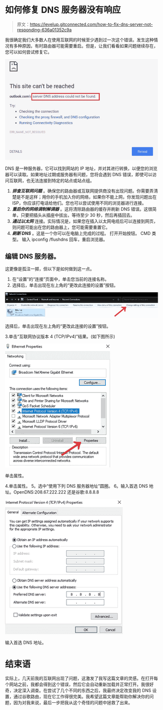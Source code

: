 # 如何修复 DNS 服务器没有响应

> 原文：<https://levelup.gitconnected.com/how-to-fix-dns-server-not-responding-636a01352c9a>

我很确定我们大多数人在使用互联网的时候至少遇到过一次这个错误。发生这种情况有多种原因，有时路由器可能需要重启。但是，让我们看看如果问题继续存在，您可以如何尝试修复它。

![](img/48cffc4ea74e2fc039360b875734a321.png)

DNS 是一种服务器，它可以找到网站的 IP 地址，并对其进行转换，以便您的浏览器可以读取。如果地址过期或服务器有问题，您将会遇到 DNS 错误，即使可以访问互联网，也无法连接到特定的站点或站点组。

1.  ***排查互联网问题*** 。确保您的路由器或互联网提供商没有出现问题。你需要弄清楚是不是这样；用你的手机加入你的网络，如果你不能上网，你发现问题出在 ISP，你应该打电话给他们。您也可以尝试使用不同的浏览器进行连接。
2.  ***重启你的网络调制解调器*** 。这将清除路由器的缓存并刷新 DNS 错误。这很简单，只要把插头从插座中拔出，等待至少 30 秒，然后再插回去。
3.  ***通过以太网*** 连接。实际情况是，如果您在插入以太网电缆后可以连接到网页，则问题可能出在您的路由器上，您可能需要重置它。
4.  ***刷新 DNS*** 。这是一个你可以在电脑上完成的过程。
    打开开始按钮。
    CMD 类型。
    输入 ipconfig /flushdns
    回车，重启浏览器。

## 编辑 DNS 服务器。

这更像是孤注一掷，但以下是如何做到这一点。

1.  在“设置”的“连接”页面中，单击您当前的连接名称。
2.  选择后，单击出现在左上角的“更改此连接的设置”按钮。

![](img/a30cef376132994f5bcf880bf09fee79.png)

选择后，单击出现在左上角的“更改此连接的设置”按钮。

3.单击“互联网协议版本 4 (TCP/IPv4)”结果。(如下图所示)

![](img/232b5ea533287417edbfbd815e3e3c6c.png)

单击属性。

4.单击属性。
5。选中“使用下列 DNS 服务器地址”圆圈。
6。输入首选 DNS 地址。OpenDNS:208.67.222.222 还是谷歌:8.8.8.8

![](img/bd525a3660131b2275dd47ff088104b5.png)

输入首选 DNS 地址。

# 结束语

实际上，几天前我的互联网出现了问题，这激发了我写这篇文章的灵感。在打开每个网站之前，我都会得到这个错误，然后它会自动重新加载并正常打开。我很好奇，决定深入调查。在尝试了几个不同的东西之后，我最终决定改变我的 DNS 设置，通过谷歌路由，现在它工作得很完美。我希望这篇文章能帮助你解决你的问题，因为对我来说，最后一步把我从这个奇怪的问题中拯救了出来。